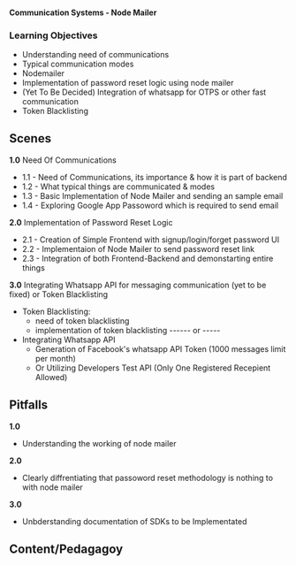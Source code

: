 #### Communication Systems - Node Mailer

### Learning Objectives

- Understanding need of communications 
- Typical communication modes
- Nodemailer 
- Implementation of password reset logic using node mailer
- (Yet To Be Decided) Integration of whatsapp for OTPS or other fast communication
- Token Blacklisting

## Scenes

**1.0** Need Of Communications 

- 1.1 - Need of Communications, its importance & how it is part of backend
- 1.2 - What typical things are communicated & modes
- 1.3 - Basic Implementation of Node Mailer and sending an sample email
- 1.4 - Exploring Google App Passoword which is required to send email

**2.0** Implementation of Password Reset Logic

- 2.1 - Creation of Simple Frontend with signup/login/forget password UI
- 2.2 - Implementaion of Node Mailer to send password reset link
- 2.3 - Integration of both Frontend-Backend and demonstarting entire things

**3.0** Integrating Whatsapp API for messaging communication (yet to be fixed)
or Token Blacklisting 

- Token Blacklisting:
  - need of token blacklisting
  - implementation of token blacklisting
 ------ or -----
- Integrating Whatsapp API
  - Generation of Facebook's whatsapp API Token (1000 messages limit per month)
  - Or Utilizing Developers Test API (Only One Registered Recepient Allowed) 

## Pitfalls

**1.0**

- Understanding the working of node mailer

**2.0**

- Clearly diffrentiating that passoword reset methodology is nothing to with node mailer 

**3.0**

- Unbderstanding documentation of SDKs to be Implementated

## Content/Pedagagoy

